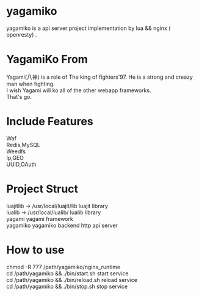 yagamiko
========

yagamiko is a api server project implementation by lua &amp;&amp; nginx ( openresty) .


YagamiKo From
=======
Yagami(八神) is a role of The king of fighters'97. He is a strong and creazy man when fighting.<br />
I wish Yagami will ko all of the other webapp frameworks.<br />
That's go.<br>

Include Features
========
Waf<br />
Redis,MySQL<br />
Weedfs<br />
Ip,GEO <br />
UUID,OAuth<br />

Project Struct
========
luajitlib -> /usr/local/luajit/lib     luajit library <br />
lualib -> /usr/local/lualib/           lualib library <br />
yagami                                 yagami framework <br />
yagamiko                               yagamiko backend http api server <br />


How to use
========
chmod -R 777 /path/yagamiko/nginx_runtime <br />
cd /path/yagamiko && ./bin/start.sh    start service <br />
cd /path/yagamiko && ./bin/reload.sh   reload service <br />
cd /path/yagamiko && ./bin/stop.sh     stop service    <br />



  




